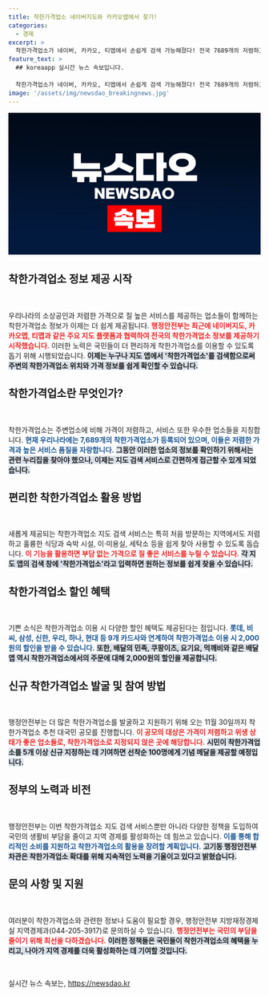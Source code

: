 ```yaml
---
title: 착한가격업소 네이버지도와 카카오맵에서 찾기!
categories:
  - 경제
excerpt: >
  착한가격업소가 네이버, 카카오, 티맵에서 손쉽게 검색 가능해졌다! 전국 7689개의 저렴하고 품질 좋은 업소 정보로 경제적 소비를 돕는 혁신적인 서비스가 시작된다. 지금 주변의 착한가격업소를 확인해보세요!
feature_text: >
  ## koreaapp 실시간 뉴스 속보입니다.

  착한가격업소가 네이버, 카카오, 티맵에서 손쉽게 검색 가능해졌다! 전국 7689개의 저렴하고 품질 좋은 업소 정보로 경제적 소비를 돕는 혁신적인 서비스가 시작된다. 지금 주변의 착한가격업소를 확인해보세요!
image: '/assets/img/newsdao_breakingnews.jpg'
---
```


<p><img src="/assets/img/newsdao_breakingnews.jpg" alt="koreaapp 속보" /></p>

<h2 data-ke-size="size26">착한가격업소 정보 제공 시작</h2>

<p data-ke-size="size16">&nbsp;</p>

<p>우리나라의 소상공인과 저렴한 가격으로 질 높은 서비스를 제공하는 업소들이 함께하는 착한가격업소 정보가 이제는 더 쉽게 제공됩니다. <b><span style="color: #ee2323;">행정안전부는 최근에 네이버지도, 카카오맵, 티맵과 같은 주요 지도 플랫폼과 협력하여 전국의 착한가격업소 정보를 제공하기 시작했습니다.</span></b> 이러한 노력은 국민들이 더 편리하게 착한가격업소를 이용할 수 있도록 돕기 위해 시행되었습니다. <b><span style="background-color: #21538527;">이제는 누구나 지도 앱에서 '착한가격업소'를 검색함으로써 주변의 착한가격업소 위치와 가격 정보를 쉽게 확인할 수 있습니다.</span></b></p>

<h2 data-ke-size="size26">착한가격업소란 무엇인가?</h2>

<p data-ke-size="size16">&nbsp;</p>

<p>착한가격업소는 주변업소에 비해 가격이 저렴하고, 서비스 또한 우수한 업소들을 지칭합니다. <b><span style="color: #1a5490;">현재 우리나라에는 7,689개의 착한가격업소가 등록되어 있으며, 이들은 저렴한 가격과 높은 서비스 품질을 자랑합니다.</span></b> <b><span style="background-color: #21538527;">그동안 이러한 업소의 정보를 확인하기 위해서는 관련 누리집을 찾아야 했으나, 이제는 지도 검색 서비스로 간편하게 접근할 수 있게 되었습니다.</span></b></p>

<h2 data-ke-size="size26">편리한 착한가격업소 활용 방법</h2>

<p data-ke-size="size16">&nbsp;</p>

<p>새롭게 제공되는 착한가격업소 지도 검색 서비스는 특히 처음 방문하는 지역에서도 저렴하고 훌륭한 식당과 숙박 시설, 이·미용실, 세탁소 등을 쉽게 찾아 사용할 수 있도록 돕습니다. <b><span style="color: #ee2323;">이 기능을 활용하면 부담 없는 가격으로 질 좋은 서비스를 누릴 수 있습니다.</span></b> <b><span style="background-color: #21538527;">각 지도 앱의 검색 창에 '착한가격업소'라고 입력하면 원하는 정보를 쉽게 찾을 수 있습니다.</span></b></p>

<h2 data-ke-size="size26">착한가격업소 할인 혜택</h2>

<p data-ke-size="size16">&nbsp;</p>

<p>기쁜 소식은 착한가격업소 이용 시 다양한 할인 혜택도 제공된다는 점입니다. <b><span style="color: #1a5490;">롯데, 비씨, 삼성, 신한, 우리, 하나, 현대 등 9개 카드사와 연계하여 착한가격업소 이용 시 2,000원의 할인을 받을 수 있습니다.</span></b> <b><span style="background-color: #21538527;">또한, 배달의 민족, 쿠팡이츠, 요기요, 먹깨비와 같은 배달 앱 역시 착한가격업소에서의 주문에 대해 2,000원의 할인을 제공합니다.</span></b></p>

<h2 data-ke-size="size26">신규 착한가격업소 발굴 및 참여 방법</h2>

<p data-ke-size="size16">&nbsp;</p>

<p>행정안전부는 더 많은 착한가격업소를 발굴하고 지원하기 위해 오는 11월 30일까지 착한가격업소 추천 대국민 공모를 진행합니다. <b><span style="color: #ee2323;">이 공모의 대상은 가격이 저렴하고 위생 상태가 좋은 업소들로, 착한가격업소로 지정되지 않은 곳에 해당합니다.</span></b> <b><span style="background-color: #21538527;">시민이 착한가격업소를 5개 이상 신규 지정하는 데 기여하면 선착순 100명에게 기념 메달을 제공할 예정입니다.</span></b></p>

<h2 data-ke-size="size26">정부의 노력과 비전</h2>

<p data-ke-size="size16">&nbsp;</p>

<p>행정안전부는 이번 착한가격업소 지도 검색 서비스뿐만 아니라 다양한 정책을 도입하여 국민의 생활비 부담을 줄이고 지역 경제를 활성화하는 데 힘쓰고 있습니다. <b><span style="color: #1a5490;">이를 통해 합리적인 소비를 지원하고 착한가격업소의 활용을 장려할 계획입니다.</span></b> <b><span style="background-color: #21538527;">고기동 행정안전부 차관은 착한가격업소 확대를 위해 지속적인 노력을 기울이고 있다고 밝혔습니다.</span></b></p>

<h2 data-ke-size="size26">문의 사항 및 지원</h2>

<p data-ke-size="size16">&nbsp;</p>

<p>여러분이 착한가격업소와 관련한 정보나 도움이 필요할 경우, 행정안전부 지방재정경제실 지역경제과(044-205-3917)로 문의하실 수 있습니다. <b><span style="color: #ee2323;">행정안전부는 국민의 부담을 줄이기 위해 최선을 다하겠습니다.</span></b> <b><span style="background-color: #21538527;">이러한 정책들은 국민들이 착한가격업소의 혜택을 누리고, 나아가 지역 경제를 더욱 활성화하는 데 기여할 것입니다.</span></b></p>

<p data-ke-size="size16">&nbsp;</p>
실시간 뉴스 속보는, <a href="https://newsdao.kr" rel="dofollow">https://newsdao.kr</a>


